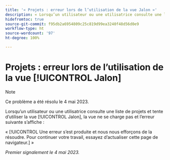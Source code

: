 ```yaml
---
title: '« Projets : erreur lors de l’utilisation de la vue Jalon »'
description: « Lorsqu’un utilisateur ou une utilisatrice consulte une liste de projets et tente d’utiliser la vue Jalon, la vue ne se charge pas et une erreur s’affiche. »
hidefromtoc: true
source-git-commit: f95db2a6954809c25c819d99ea3240f48d56d0e9
workflow-type: ht
source-wordcount: '97'
ht-degree: 100%

---
```



# Projets : erreur lors de l’utilisation de la vue [!UICONTROL Jalon]

>[!NOTE]
>
>Ce problème a été résolu le 4 mai 2023.

Lorsqu’un utilisateur ou une utilisatrice consulte une liste de projets et tente d’utiliser la vue [!UICONTROL Jalon], la vue ne se charge pas et l’erreur suivante s’affiche :

« [!UICONTROL Une erreur s’est produite et nous nous efforçons de la résoudre. Pour continuer votre travail, essayez d’actualiser cette page de navigateur.] »

_Premier signalement le 4 mai 2023._

